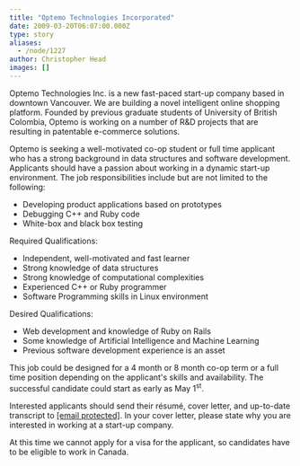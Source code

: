 ```yaml
---
title: "Optemo Technologies Incorporated"
date: 2009-03-20T06:07:00.000Z
type: story
aliases:
  - /node/1227
author: Christopher Head
images: []
---
```


<div class="field field-name-body field-type-text-with-summary field-label-hidden"><div class="field-items"><div class="field-item even"><p>Optemo Technologies Inc. is a new fast-paced start-up company based in downtown Vancouver. We are building a novel intelligent online shopping platform. Founded by previous graduate students of University of British Colombia, Optemo is working on a number of R&amp;D projects that are resulting in patentable e-commerce solutions.</p>
<p>Optemo is seeking a well-motivated co-op student or full time applicant who has a strong background in data structures and software development. Applicants should have a passion about working in a dynamic start-up environment. The job responsibilities include but are not limited to the following:</p>
<ul>
<li>Developing product applications based on prototypes</li>
<li>Debugging C++ and Ruby code</li>
<li>White-box and black box testing</li>
</ul>
<p>Required Qualifications:</p>
<ul>
<li>Independent, well-motivated and fast learner</li>
<li>Strong knowledge of data structures</li>
<li>Strong knowledge of computational complexities</li>
<li>Experienced C++ or Ruby programmer</li>
<li>Software Programming skills in Linux environment</li>
</ul>
<p>Desired Qualifications:</p>
<ul>
<li>Web development and knowledge of Ruby on Rails</li>
<li>Some knowledge of Artificial Intelligence and Machine Learning</li>
<li>Previous software development experience is an asset</li>
</ul>
<p>This job could be designed for a 4 month or 8 month co-op term or a full time position depending on the applicant&apos;s skills and availability. The successful candidate could start as early as May 1<sup>st</sup>.</p>
<p>Interested applicants should send their r&#xE9;sum&#xE9;, cover letter, and up-to-date transcript to <a href="/cdn-cgi/l/email-protection#c3aea2b1baa2ae83acb3b7a6aeaceda0acae"><span class="__cf_email__" data-cfemail="bfd2decdc6ded2ffd0cfcbdad2d091dcd0d2">[email&#xA0;protected]</span></a>. In your cover letter, please state why you are interested in working at a start-up company.</p>
<p>At this time we cannot apply for a visa for the applicant, so candidates have to be eligible to work in Canada.</p>
</div></div></div>    <footer>
          </footer>